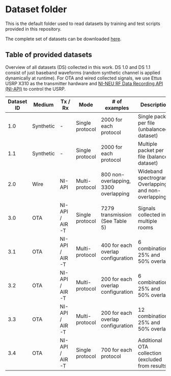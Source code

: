 # Dataset folder
This is the default folder used to read datasets by training and test scripts provided in this repository.

The complete set of datasets can be downloaded [here](https://northeastern-my.sharepoint.com/:f:/r/personal/sioannidis_northeastern_edu/Documents/DSTL-NU%20OneDrive/Datasets?csf=1&web=1&e=RDViVZ).

## Table of provided datasets

Overview of all datasets (DS) collected in this work. DS 1.0 and DS 1.1 consist of just baseband waveforms (random synthetic channel is applied dynamically at runtime). For OTA and wired collected signals, we use Ettus USRP X310 as the transmitter hardware and [NI-NEU RF Data Recording API (NI-API)](https://github.com/genesys-neu/ni-rf-data-recording-api) to control the USRP.

| Dataset ID     | Medium     | Tx / Rx          | Mode          | # of examples                         | Description                                          | Zip file    |
|--------|------------|------------------|---------------|---------------------------------------|------------------------------------------------------|-----------------|
| 1.0 | Synthetic  | -                | Single protocol | 2000 for each protocol                | Single packet per file (unbalanced dataset)          | [DATASET1_0.zip](https://northeastern-my.sharepoint.com/:u:/r/personal/sioannidis_northeastern_edu/Documents/DSTL-NU%20OneDrive/Datasets/DATASET1_0.zip?csf=1&web=1&e=odoBn8) |
| 1.1 | Synthetic  | -                | Single protocol | 2000 for each protocol                | Multiple packet per file (balanced dataset)     | [DATASET1_1.zip](https://northeastern-my.sharepoint.com/:u:/r/personal/sioannidis_northeastern_edu/Documents/DSTL-NU%20OneDrive/Datasets/DATASET1_1.zip?csf=1&web=1&e=5sdWqf) |
| 2.0 | Wire       | NI-API           | Multi-protocol | 800 non-overlapping, 3300 overlapping | Wideband spectrogram. Overlapping and non-overlapping | [DATASET2_0.zip](https://northeastern-my.sharepoint.com/:u:/r/personal/sioannidis_northeastern_edu/Documents/DSTL-NU%20OneDrive/Datasets/DATASET2_0.zip?csf=1&web=1&e=HHZmfa) | 
| 3.0 | OTA        | NI-API / AIR-T   | Single protocol | 7279 transmission (See Table 5) | Signals collected in multiple rooms | [DATASET3_0.zip]() |
| 3.1 | OTA        | NI-API / AIR-T   | Multi-protocol | 400 for each overlap configuration    | 6 combinations. 25% and 50% overlap                  | [DATASET3_1.zip](https://northeastern-my.sharepoint.com/:u:/r/personal/sioannidis_northeastern_edu/Documents/DSTL-NU%20OneDrive/Datasets/DATASET3_1.zip?csf=1&web=1&e=RvhySy) |
| 3.2 | OTA        | NI-API / AIR-T   | Multi-protocol | 200 for each overlap configuration    | 6 combinations. 25% and 50% overlap                  | [DATASET3_2.zip](https://northeastern-my.sharepoint.com/:u:/r/personal/sioannidis_northeastern_edu/Documents/DSTL-NU%20OneDrive/Datasets/DATASET3_2.zip?csf=1&web=1&e=2p0eWX) |
| 3.3 | OTA        | NI-API / AIR-T   | Multi-protocol | 200 for each overlap configuration    | 12 combinations; 25% and 50% overlap                 | [DATASET3_3.zip](https://northeastern-my.sharepoint.com/:u:/r/personal/sioannidis_northeastern_edu/Documents/DSTL-NU%20OneDrive/Datasets/DATASET3_3.zip?csf=1&web=1&e=dSK572) |
| 3.4 | OTA        | NI-API / AIR-T   | Single protocol | 700 for each protocol                 | Additional OTA collection (excluded from results)             | [DATASET3_4_1.zip](https://northeastern-my.sharepoint.com/:u:/r/personal/sioannidis_northeastern_edu/Documents/DSTL-NU%20OneDrive/Datasets/DATASET3_0_1.zip?csf=1&web=1&e=e26dsB) [DATASET3_4_2.zip](https://northeastern-my.sharepoint.com/:u:/r/personal/sioannidis_northeastern_edu/Documents/DSTL-NU%20OneDrive/Datasets/DATASET3_0_2.zip?csf=1&web=1&e=N0SOqR) |



